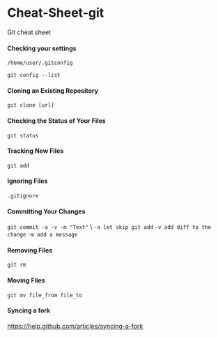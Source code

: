 # Cheat-Sheet-git
Git cheat sheet

#### Checking your settings

`/home/user/.gitconfig`

`git config --list`

#### Cloning an Existing Repository

`git clone [url]`

#### Checking the Status of Your Files

`git status`

#### Tracking New Files

`git add`

#### Ignoring Files

`.gitignore`

#### Committing Your Changes

`git commit -a -v -m "Text"` \\
`-a let skip git add`
`-v add diff to the change`
`-m add a message`

#### Removing Files

`git rm`

#### Moving Files

`git mv file_from file_to`

#### Syncing a fork

https://help.github.com/articles/syncing-a-fork









